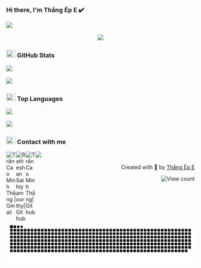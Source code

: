 ### Hi there, I'm Thắng Ép E ✔️

<img src="https://user-images.githubusercontent.com/73097560/115834477-dbab4500-a447-11eb-908a-139a6edaec5c.gif">

<p align="center" color="#36BCF7FF"><img src="https://readme-typing-svg.herokuapp.com?lines=I'm+a+Software+Engineer;I'm+a+Web+Developer;I'm+a+Game+Developer"></p>

### <img src="https://media.giphy.com/media/cj87CxfRtrUifF3Ryk/giphy.gif" width="25px" height="20px"> GitHub Stats
<img src="https://user-images.githubusercontent.com/73097560/115834477-dbab4500-a447-11eb-908a-139a6edaec5c.gif">

<span>[<img src="https://github-readme-stats-sigma-five.vercel.app/api?username=thangtcm&show_icons=true&hide_border=true&title_color=94b4a4&amp&icon_color=FFFFFF&amp&text_color=FFFFFF&amp&bg_color=000000&count_private=true&include_all_commits=true" height="175">](https://github-readme-stats.vercel.app/api?username=thangtcm)</span>


### <img src="https://media.giphy.com/media/cj87CxfRtrUifF3Ryk/giphy.gif" width="25px" height="20px"> Top Languages
<img src="https://user-images.githubusercontent.com/73097560/115834477-dbab4500-a447-11eb-908a-139a6edaec5c.gif">

<span>[<img src="https://github-readme-stats-sigma-five.vercel.app/api/top-langs/?username=thangtcm&text_color=FFFFFF&bg_color=000000&title_color=94b4a4&langs_count=15&layout=compact&hide_border=true" height="175">](https://github-readme-stats.vercel.app/api/top-langs/?username=thangtcm)</span>

### <img src="https://media.giphy.com/media/cj87CxfRtrUifF3Ryk/giphy.gif" width="25px" height="20px"> Contact with me
<img src="https://user-images.githubusercontent.com/73097560/115834477-dbab4500-a447-11eb-908a-139a6edaec5c.gif">
  </hr>
  <a href="mailto:caominhthangtran@gmail.com">
    <img align="left" alt="Trần Cao Minh Thắng | Gmail" width="26px" src="https://www.vectorlogo.zone/logos/gmail/gmail-icon.svg" />
  </a>
   <a href="https://www.facebook.com/TranCaoMinhThang.VN">
    <img align="left" alt="Ratheshan Sathiyamoorthy| Github" width="26px" src="https://www.vectorlogo.zone/logos/facebook/facebook-tile.svg" />
  </a>
   <a href="https://github.com/thangtcm">
    <img align="left" alt="Trần Cao Minh Thắng| Github" width="26px" src="https://www.vectorlogo.zone/logos/github/github-tile.svg" />
  </a>
  <br>

  
  
<p align="right" > Created with 🖤 by <a href="https://github.com/thangtcm">Thắng Ép E</a></p>

<div align="right">
  
 ![View count](https://komarev.com/ghpvc/?username=thangtcm&style=flat-square)
  
</div>

<picture>
  <source media="(prefers-color-scheme: dark)" srcset="https://github.com/thangtcm/thangtcm/blob/output/github-contribution-grid-snake-dark.svg">
  <source media="(prefers-color-scheme: light)" srcset="https://github.com/thangtcm/thangtcm/blob/output/github-contribution-grid-snake-dark.svg">
  <img alt="Shows an illustrated sun in light mode and a moon with stars in dark mode." src="https://github.com/thangtcm/thangtcm/blob/output/github-contribution-grid-snake-dark.svg">
</picture>


